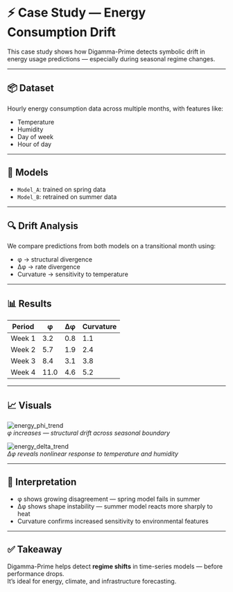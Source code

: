 # ⚡ Case Study — Energy Consumption Drift

This case study shows how Digamma-Prime detects symbolic drift in energy usage predictions — especially during seasonal regime changes.

---

## 📦 Dataset

Hourly energy consumption data across multiple months, with features like:

- Temperature  
- Humidity  
- Day of week  
- Hour of day

---

## 🧪 Models

- `Model_A`: trained on spring data  
- `Model_B`: retrained on summer data

---

## 🔍 Drift Analysis

We compare predictions from both models on a transitional month using:

- φ → structural divergence  
- Δφ → rate divergence  
- Curvature → sensitivity to temperature

---

## 📊 Results

| Period      | φ     | Δφ    | Curvature |
|-------------|-------|-------|-----------|
| Week 1      | 3.2   | 0.8   | 1.1       |
| Week 2      | 5.7   | 1.9   | 2.4       |
| Week 3      | 8.4   | 3.1   | 3.8       |
| Week 4      | 11.0  | 4.6   | 5.2       |

---

## 📈 Visuals

![energy_phi_trend](../images/energy_phi_trend.png)  
*φ increases — structural drift across seasonal boundary*

![energy_delta_trend](../images/energy_delta_trend.png)  
*Δφ reveals nonlinear response to temperature and humidity*

---

## 🧠 Interpretation

- φ shows growing disagreement — spring model fails in summer  
- Δφ shows shape instability — summer model reacts more sharply to heat  
- Curvature confirms increased sensitivity to environmental features

---

## ✅ Takeaway

Digamma-Prime helps detect **regime shifts** in time-series models — before performance drops.  
It’s ideal for energy, climate, and infrastructure forecasting.

